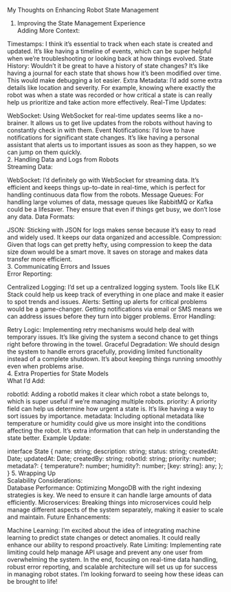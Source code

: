 My Thoughts on Enhancing Robot State Management
1. Improving the State Management Experience<br>
Adding More Context:<br>

Timestamps: I think it’s essential to track when each state is created and updated. It’s like having a timeline of events, which can be super helpful when we’re troubleshooting or looking back at how things evolved.
State History: Wouldn’t it be great to have a history of state changes? It’s like having a journal for each state that shows how it’s been modified over time. This would make debugging a lot easier.
Extra Metadata: I’d add some extra details like location and severity. For example, knowing where exactly the robot was when a state was recorded or how critical a state is can really help us prioritize and take action more effectively.
Real-Time Updates:

WebSocket: Using WebSocket for real-time updates seems like a no-brainer. It allows us to get live updates from the robots without having to constantly check in with them.
Event Notifications: I’d love to have notifications for significant state changes. It’s like having a personal assistant that alerts us to important issues as soon as they happen, so we can jump on them quickly.<br>
2. Handling Data and Logs from Robots<br>
Streaming Data:<br>

WebSocket: I’d definitely go with WebSocket for streaming data. It’s efficient and keeps things up-to-date in real-time, which is perfect for handling continuous data flow from the robots.
Message Queues: For handling large volumes of data, message queues like RabbitMQ or Kafka could be a lifesaver. They ensure that even if things get busy, we don’t lose any data.
Data Formats:

JSON: Sticking with JSON for logs makes sense because it’s easy to read and widely used. It keeps our data organized and accessible.
Compression: Given that logs can get pretty hefty, using compression to keep the data size down would be a smart move. It saves on storage and makes data transfer more efficient.<br>
3. Communicating Errors and Issues<br>
Error Reporting:<br>

Centralized Logging: I’d set up a centralized logging system. Tools like ELK Stack could help us keep track of everything in one place and make it easier to spot trends and issues.
Alerts: Setting up alerts for critical problems would be a game-changer. Getting notifications via email or SMS means we can address issues before they turn into bigger problems.
Error Handling:

Retry Logic: Implementing retry mechanisms would help deal with temporary issues. It’s like giving the system a second chance to get things right before throwing in the towel.
Graceful Degradation: We should design the system to handle errors gracefully, providing limited functionality instead of a complete shutdown. It’s about keeping things running smoothly even when problems arise.<br>
4. Extra Properties for State Models<br>
What I’d Add:

robotId: Adding a robotId makes it clear which robot a state belongs to, which is super useful if we’re managing multiple robots.
priority: A priority field can help us determine how urgent a state is. It’s like having a way to sort issues by importance.
metadata: Including optional metadata like temperature or humidity could give us more insight into the conditions affecting the robot. It’s extra information that can help in understanding the state better.
Example Update:

interface State {
  name: string;
  description: string;
  status: string;
  createdAt: Date;
  updatedAt: Date;
  createdBy: string;
  robotId: string;
  priority: number;
  metadata?: {
    temperature?: number;
    humidity?: number;
    [key: string]: any;
  };
}
5. Wrapping Up<br>
Scalability Considerations:
<br>
Database Performance: Optimizing MongoDB with the right indexing strategies is key. We need to ensure it can handle large amounts of data efficiently.
Microservices: Breaking things into microservices could help manage different aspects of the system separately, making it easier to scale and maintain.
Future Enhancements:

Machine Learning: I’m excited about the idea of integrating machine learning to predict state changes or detect anomalies. It could really enhance our ability to respond proactively.
Rate Limiting: Implementing rate limiting could help manage API usage and prevent any one user from overwhelming the system.
In the end, focusing on real-time data handling, robust error reporting, and scalable architecture will set us up for success in managing robot states. I’m looking forward to seeing how these ideas can be brought to life!

